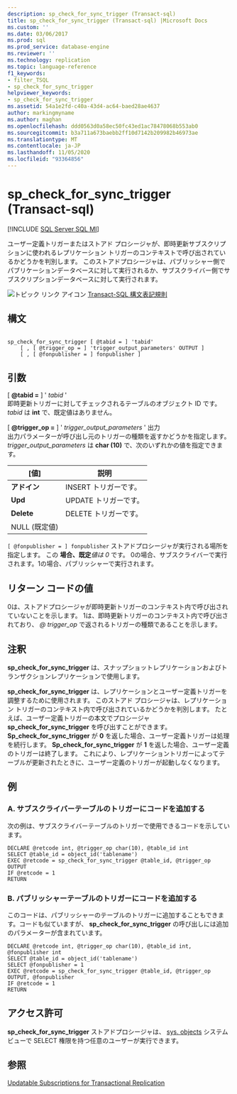 ```yaml
---
description: sp_check_for_sync_trigger (Transact-sql)
title: sp_check_for_sync_trigger (Transact-sql) |Microsoft Docs
ms.custom: ''
ms.date: 03/06/2017
ms.prod: sql
ms.prod_service: database-engine
ms.reviewer: ''
ms.technology: replication
ms.topic: language-reference
f1_keywords:
- filter_TSQL
- sp_check_for_sync_trigger
helpviewer_keywords:
- sp_check_for_sync_trigger
ms.assetid: 54a1e2fd-c40a-43d4-ac64-baed28ae4637
author: markingmyname
ms.author: maghan
ms.openlocfilehash: ddd0563d0a58ec50fc43ed1ac78478068b553ab0
ms.sourcegitcommit: b3a711a673baebb2ff10d7142b209982b46973ae
ms.translationtype: MT
ms.contentlocale: ja-JP
ms.lasthandoff: 11/05/2020
ms.locfileid: "93364856"
---
```

# <a name="sp_check_for_sync_trigger-transact-sql"></a>sp_check_for_sync_trigger (Transact-sql)
[!INCLUDE [SQL Server SQL MI](../../includes/applies-to-version/sql-asdbmi.md)]

  ユーザー定義トリガーまたはストアド プロシージャが、即時更新サブスクリプションに使われるレプリケーション トリガーのコンテキストで呼び出されているかどうかを判別します。 このストアドプロシージャは、パブリッシャー側でパブリケーションデータベースに対して実行されるか、サブスクライバー側でサブスクリプションデータベースに対して実行されます。  
  
 ![トピック リンク アイコン](../../database-engine/configure-windows/media/topic-link.gif "トピック リンク アイコン") [Transact-SQL 構文表記規則](../../t-sql/language-elements/transact-sql-syntax-conventions-transact-sql.md)  
  
## <a name="syntax"></a>構文  
  
```  
  
sp_check_for_sync_trigger [ @tabid = ] 'tabid'   
    [ , [ @trigger_op = ] 'trigger_output_parameters' OUTPUT ]  
    [ , [ @fonpublisher = ] fonpublisher ]  
```  
  
## <a name="arguments"></a>引数  
 [ **@tabid =** ] ' *tabid* '  
 即時更新トリガーに対してチェックされるテーブルのオブジェクト ID です。 *tabid* は **int** で、既定値はありません。  
  
 [ **@trigger_op =** ] ' *trigger_output_parameters* ' 出力  
 出力パラメーターが呼び出し元のトリガーの種類を返すかどうかを指定します。 *trigger_output_parameters* は **char (10)** で、次のいずれかの値を指定できます。  
  
|[値]|説明|  
|-----------|-----------------|  
|**アドイン**|INSERT トリガーです。|  
|**Upd**|UPDATE トリガーです。|  
|**Delete**|DELETE トリガーです。|  
|NULL (既定値)||  
  
`[ @fonpublisher = ] fonpublisher` ストアドプロシージャが実行される場所を指定します。 この **場合、既定***値は 0* です。 0の場合、サブスクライバーで実行されます。1の場合、パブリッシャーで実行されます。  
  
## <a name="return-code-values"></a>リターン コードの値  
 0は、ストアドプロシージャが即時更新トリガーのコンテキスト内で呼び出されていないことを示します。 1は、即時更新トリガーのコンテキスト内で呼び出されており、 *\@ trigger_op* で返されるトリガーの種類であることを示します。  
  
## <a name="remarks"></a>注釈  
 **sp_check_for_sync_trigger** は、スナップショットレプリケーションおよびトランザクションレプリケーションで使用します。  
  
 **sp_check_for_sync_trigger** は、レプリケーションとユーザー定義トリガーを調整するために使用されます。 このストアド プロシージャは、レプリケーション トリガーのコンテキスト内で呼び出されているかどうかを判別します。 たとえば、ユーザー定義トリガーの本文でプロシージャ **sp_check_for_sync_trigger** を呼び出すことができます。 **Sp_check_for_sync_trigger** が **0** を返した場合、ユーザー定義トリガーは処理を続行します。 **Sp_check_for_sync_trigger** が **1** を返した場合、ユーザー定義のトリガーは終了します。 これにより、レプリケーショントリガーによってテーブルが更新されたときに、ユーザー定義のトリガーが起動しなくなります。  
  
## <a name="examples"></a>例

### <a name="a-add-code-to-a-trigger-on-a-subscriber-table"></a>A. サブスクライバーテーブルのトリガーにコードを追加する
 次の例は、サブスクライバーテーブルのトリガーで使用できるコードを示しています。  
  
```  
DECLARE @retcode int, @trigger_op char(10), @table_id int  
SELECT @table_id = object_id('tablename')  
EXEC @retcode = sp_check_for_sync_trigger @table_id, @trigger_op OUTPUT  
IF @retcode = 1  
RETURN  
```  
  
### <a name="b-add-code-to-a-trigger-on-a-publisher-table"></a>B. パブリッシャーテーブルのトリガーにコードを追加する
 このコードは、パブリッシャーのテーブルのトリガーに追加することもできます。コードも似ていますが、 **sp_check_for_sync_trigger** の呼び出しには追加のパラメーターが含まれています。  
  
```  
DECLARE @retcode int, @trigger_op char(10), @table_id int, @fonpublisher int  
SELECT @table_id = object_id('tablename')  
SELECT @fonpublisher = 1  
EXEC @retcode = sp_check_for_sync_trigger @table_id, @trigger_op OUTPUT, @fonpublisher  
IF @retcode = 1  
RETURN  
```  
  
## <a name="permissions"></a>アクセス許可  
 **sp_check_for_sync_trigger** ストアドプロシージャは、 [sys. objects](../../relational-databases/system-catalog-views/sys-objects-transact-sql.md) システムビューで SELECT 権限を持つ任意のユーザーが実行できます。  
  
## <a name="see-also"></a>参照  
 [Updatable Subscriptions for Transactional Replication](../../relational-databases/replication/transactional/updatable-subscriptions-for-transactional-replication.md)  
  
  

